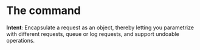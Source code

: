 # The command

**Intent**: Encapsulate a request as an object, thereby letting you parametrize with different requests, queue or log requests, and support undoable operations.
